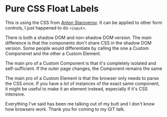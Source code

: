 # Pure CSS Float Labels
This is using the CSS from [Anton Staroverov](https://github.com/tonystar/float-label-css). It can be applied to other form controls, I just happened to do `<input>`.

There is both a shadow DOM and non-shadow DOM version. The main difference is that the components don't share CSS in the shadow DOM version. Some people would differentiate by calling the one a Custom Componenet and the other a Custom Element.

The main pro of a Custom Component is that it's completely isolated and self-sufficient. If the outer page changes, the Component remains the same

The main pro of a Custom Element is that the browser only needs to parse the CSS once. If you have a *lot* of instances of the exact same component, it might be useful to make it an element instead, especially if it's CSS intensive.

Everything I've said has been me talking out of my butt and I don't know how browsers work. Thank you for coming to my GIT talk.